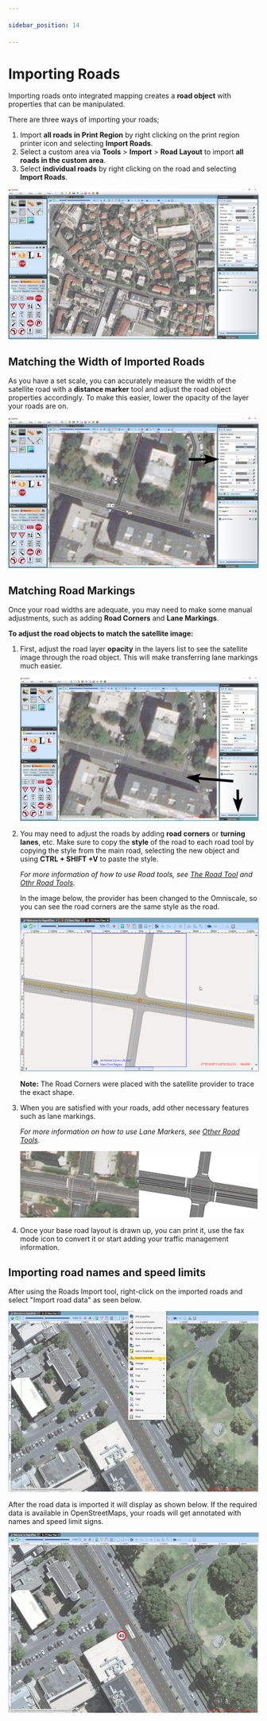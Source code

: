 ```yaml
---

sidebar_position: 14

---
```

# Importing Roads

Importing roads onto integrated mapping creates a **road object** with properties that can be manipulated.

There are three ways of importing your roads;

 1. Import **all roads in Print Region** by right clicking on the print region printer icon and selecting **Import Roads**.
 2. Select a custom area via **Tools** > **Import** > **Road Layout** to import **all roads in the custom area**.
 3. Select **individual roads** by right clicking on the road and selecting **Import Roads**. 

![Imported_Roads](./assets/Imported_Roads.jpg)

## Matching the Width of Imported Roads

As you have a set scale, you can accurately measure the width of the satellite road with a **distance marker** tool and adjust the road object properties accordingly.
To make this easier, lower the opacity of the layer your roads are on.

![Measuring_and_Adjust_Road_Width](./assets/Measuring_and_Adjust_Road_Width.jpg)

## Matching Road Markings

Once your road widths are adequate, you may need to make some manual adjustments, such as adding **Road Corners** and **Lane Markings**.

**To adjust the road objects to match the satellite image:**

 1. First, adjust the road layer **opacity** in the layers list to see the satellite image through the road object. This will make transferring lane markings much easier.

    ![Changing_Road_Opacity_to_see_Satellite_Image_Below](./assets/Changing_Road_Opacity_to_see_Satellite_Image_Below.jpg)

2. You may need to adjust the roads by adding **road corners** or **turning lanes**, etc. Make sure to copy the **style** of the road to each road tool by copying the style from the main road, selecting the new object and using **CTRL + SHIFT +V** to paste the style.

    *For more information of how to use Road tools, see [The Road Tool](/docs/rapid-plan/The%20Road%20Tool) and [Othr Road Tools](/docs/rapid-plan/Other%20Road%20Tools/).*

    In the image below, the provider has been changed to the Omniscale, so you can see the road corners are the same style as the road.

    ![Road_Corners_have_been_Added_and_the_Road_Style_Transferred](./assets/Road_Corners_have_been_Added_and_the_Road_Style_Transferred.png)

    **Note:** The Road Corners were placed with the satellite provider to trace the exact shape.

3. When you are satisfied with your roads, add other necessary features such as lane markings.

    *For more information on how to use Lane Markers, see [Other Road Tools](/docs/rapid-plan/Other%20Road%20Tools/).*

    ![Completed_Plan_Satellite_on_Show_(Left)_Completed_Plan_No_Satellite_(Right)](./assets/Completed_Plan_Satellite_on_Show_(Left)_Completed_Plan_No_Satellite_(Right).png)

4. Once your base road layout is drawn up, you can print it, use the fax mode icon to convert it or start adding your traffic management information.

## Importing road names and speed limits

After using the Roads Import tool, right-click on the imported roads and select "Import road data" as seen below.

![Right_click_menu](./assets/Right_click_menu.png)

After the road data is imported it will display as shown below. If the required data is available in OpenStreetMaps, your roads will get annotated with names and speed limit signs.

![Imported_street_data](./assets/Imported_street_data.png)